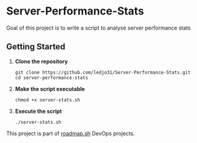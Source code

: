# Server-Performance-Stats
Goal of this project is to write a script to analyse server performance stats

## Getting Started
1. **Clone the repository**
    ```
    git clone https://github.com/ledjo31/Server-Performance-Stats.git
    cd server-performance-stats
    ```

2. **Make the script executable**
    ```
    chmod +x server-stats.sh
    ```
3. **Execute the script**  
    ```
    ./server-stats.sh
    ```
This project is part of [roadmap.sh](https://roadmap.sh/projects/server-stats) DevOps projects.
